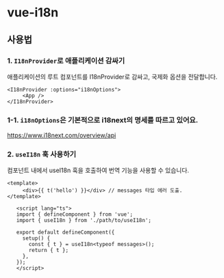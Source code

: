 # vue-i18n

## 사용법

### 1. `I18nProvider`로 애플리케이션 감싸기

애플리케이션의 루트 컴포넌트를 I18nProvider로 감싸고, 국제화 옵션을 전달합니다.

```
<I18nProvider :options="i18nOptions">
     <App />
</I18nProvider>

```

### 1-1. `i18nOptions`은 기본적으로 i18next의 명세를 따르고 있어요.

https://www.i18next.com/overview/api

### 2. `useI18n` 훅 사용하기

컴포넌트 내에서 useI18n 훅을 호출하여 번역 기능을 사용할 수 있습니다.

```
<template>
     <div>{{ t('hello') }}</div> // messages 타입 에러 도출.
</template>

   <script lang="ts">
   import { defineComponent } from 'vue';
   import { useI18n } from './path/to/useI18n';

   export default defineComponent({
     setup() {
       const { t } = useI18n<typeof messages>();
       return { t };
     },
   });
   </script>
```
